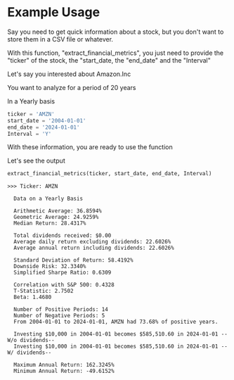# Example Usage
Say you need to get quick information about a stock, but you don't want to store them in a CSV file or whatever.

With this function, "extract_financial_metrics", you just need to provide the "ticker" of the stock, the "start_date, the "end_date" and the "Interval"

Let's say you interested about Amazon.Inc

You want to analyze for a period of 20 years

In a Yearly basis

```python
ticker = 'AMZN'
start_date = '2004-01-01'
end_date = '2024-01-01'
Interval = 'Y'
```
With these information, you are ready to use the function

Let's see the output

```python
extract_financial_metrics(ticker, start_date, end_date, Interval)

```
```
>>> Ticker: AMZN

  Data on a Yearly Basis

  Arithmetic Average: 36.8594%
  Geometric Average: 24.9259%
  Median Return: 28.4317%

  Total dividends received: $0.00
  Average daily return excluding dividends: 22.6026%
  Average annual return including dividends: 22.6026%

  Standard Deviation of Return: 58.4192%
  Downside Risk: 32.3340%
  Simplified Sharpe Ratio: 0.6309

  Correlation with S&P 500: 0.4328
  T-Statistic: 2.7502
  Beta: 1.4680

  Number of Positive Periods: 14
  Number of Negative Periods: 5
  From 2004-01-01 to 2024-01-01, AMZN had 73.68% of positive years.

  Investing $10,000 in 2004-01-01 becomes $585,510.60 in 2024-01-01 --W/o dividends--
  Investing $10,000 in 2004-01-01 becomes $585,510.60 in 2024-01-01 --W/ dividends--

  Maximum Annual Return: 162.3245%
  Minimum Annual Return: -49.6152%
```
